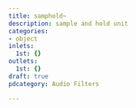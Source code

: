 ```yaml
---
title: samphold~
description: sample and hold unit
categories:
- object
inlets:
  1st: {}
outlets:
  1st: {}
draft: true
pdcategory: Audio Filters

---
```

